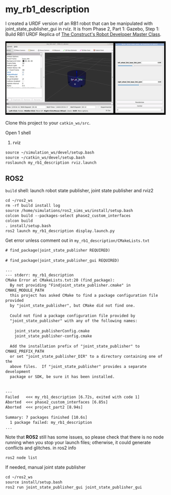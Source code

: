 # my_rb1_description

I created a URDF version of an RB1 robot that can be manipulated with joint_state_publisher_gui in rviz. It is from Phase 2, Part 1: Gazebo, Step 1: Build RB1 URDF Replica of [The Construct's Robot Developer Master Class](https://www.theconstructsim.com/robotics-developer/).

![Moving the joints using joint_state_publisher_gui](my_rb1_description.png)

Clone this project to your `catkin_ws/src`.

Open 1 shell

1. rviz
```
source ~/simulation_ws/devel/setup.bash
source ~/catkin_ws/devel/setup.bash
roslaunch my_rb1_description rviz.launch
```

## ROS2

`build` shell: launch robot state publisher, joint state publisher and rviz2
```
cd ~/ros2_ws
rm -rf build install log
source /home/simulations/ros2_sims_ws/install/setup.bash
colcon build --packages-select phase2_custom_interfaces
colcon build
. install/setup.bash
ros2 launch my_rb1_description display.launch.py
```

Get error
unless comment out in  `my_rb1_description/CMakeLists.txt`
```
# find_package(joint_state_publisher REQUIRED)

# find_package(joint_state_publisher_gui REQUIRED)
```

```
...
--- stderr: my_rb1_description
CMake Error at CMakeLists.txt:20 (find_package):
  By not providing "Findjoint_state_publisher.cmake" in CMAKE_MODULE_PATH
  this project has asked CMake to find a package configuration file provided
  by "joint_state_publisher", but CMake did not find one.

  Could not find a package configuration file provided by
  "joint_state_publisher" with any of the following names:

    joint_state_publisherConfig.cmake
    joint_state_publisher-config.cmake

  Add the installation prefix of "joint_state_publisher" to CMAKE_PREFIX_PATH
  or set "joint_state_publisher_DIR" to a directory containing one of the
  above files.  If "joint_state_publisher" provides a separate development
  package or SDK, be sure it has been installed.


---
Failed   <<< my_rb1_description [6.72s, exited with code 1]
Aborted  <<< phase2_custom_interfaces [6.85s]
Aborted  <<< project_part2 [8.94s]

Summary: 7 packages finished [10.6s]
  1 package failed: my_rb1_description
...
```
Note that **ROS2** still has some issues, so please check that there is no node running when you stop your launch files; otherwise, it could generate conflicts and glitches.
in ros2 info
```
ros2 node list
```

If needed, manual joint state publisher
```
cd ~/ros2_ws
source install/setup.bash
ros2 run joint_state_publisher_gui joint_state_publisher_gui
```
